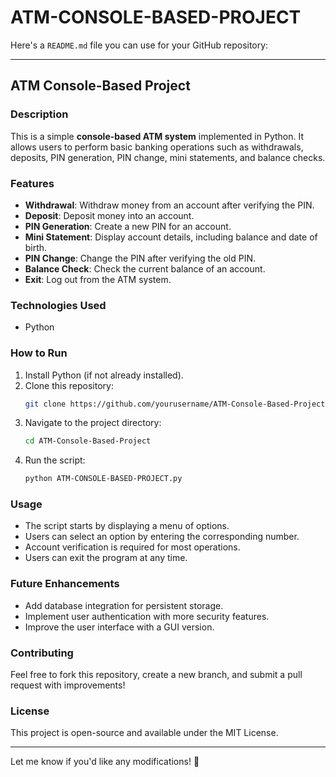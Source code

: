 # ATM-CONSOLE-BASED-PROJECT
Here's a `README.md` file you can use for your GitHub repository:  

---

## ATM Console-Based Project

### Description
This is a simple **console-based ATM system** implemented in Python. It allows users to perform basic banking operations such as withdrawals, deposits, PIN generation, PIN change, mini statements, and balance checks.

### Features
- **Withdrawal**: Withdraw money from an account after verifying the PIN.
- **Deposit**: Deposit money into an account.
- **PIN Generation**: Create a new PIN for an account.
- **Mini Statement**: Display account details, including balance and date of birth.
- **PIN Change**: Change the PIN after verifying the old PIN.
- **Balance Check**: Check the current balance of an account.
- **Exit**: Log out from the ATM system.

### Technologies Used
- Python

### How to Run
1. Install Python (if not already installed).
2. Clone this repository:
   ```bash
   git clone https://github.com/yourusername/ATM-Console-Based-Project.git
   ```
3. Navigate to the project directory:
   ```bash
   cd ATM-Console-Based-Project
   ```
4. Run the script:
   ```bash
   python ATM-CONSOLE-BASED-PROJECT.py
   ```

### Usage
- The script starts by displaying a menu of options.
- Users can select an option by entering the corresponding number.
- Account verification is required for most operations.
- Users can exit the program at any time.

### Future Enhancements
- Add database integration for persistent storage.
- Implement user authentication with more security features.
- Improve the user interface with a GUI version.

### Contributing
Feel free to fork this repository, create a new branch, and submit a pull request with improvements!

### License
This project is open-source and available under the MIT License.

---

Let me know if you'd like any modifications! 🚀
